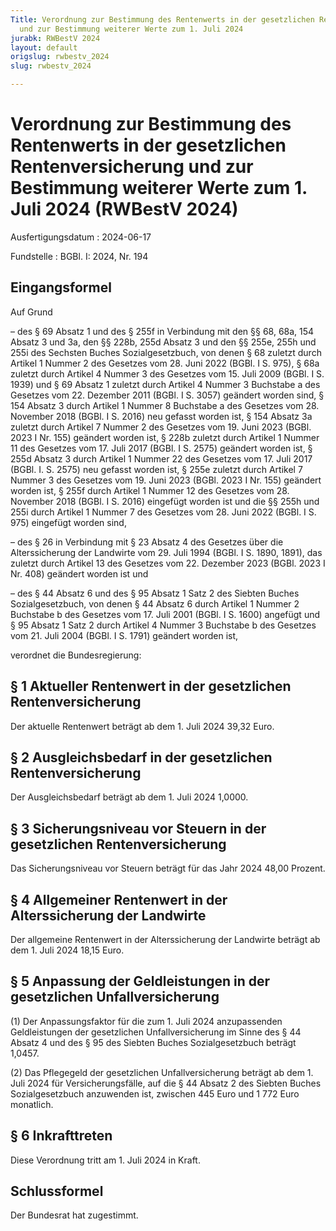 ```yaml
---
Title: Verordnung zur Bestimmung des Rentenwerts in der gesetzlichen Rentenversicherung
  und zur Bestimmung weiterer Werte zum 1. Juli 2024
jurabk: RWBestV 2024
layout: default
origslug: rwbestv_2024
slug: rwbestv_2024

---
```


# Verordnung zur Bestimmung des Rentenwerts in der gesetzlichen Rentenversicherung und zur Bestimmung weiterer Werte zum 1. Juli 2024 (RWBestV 2024)

Ausfertigungsdatum
:   2024-06-17

Fundstelle
:   BGBl. I: 2024, Nr. 194


## Eingangsformel

Auf Grund

–   des § 69 Absatz 1 und des § 255f in Verbindung mit den §§ 68, 68a, 154 Absatz 3 und 3a, den §§ 228b, 255d Absatz 3 und den §§ 255e, 255h und 255i des Sechsten Buches Sozialgesetzbuch, von denen § 68 zuletzt durch Artikel 1 Nummer 2 des Gesetzes vom 28. Juni 2022 (BGBl. I S. 975), § 68a zuletzt durch Artikel 4 Nummer 3 des Gesetzes vom 15. Juli 2009 (BGBl. I S. 1939) und § 69 Absatz 1 zuletzt durch Artikel 4 Nummer 3 Buchstabe a des Gesetzes vom 22. Dezember 2011 (BGBl. I S. 3057) geändert worden sind, § 154 Absatz 3 durch Artikel 1 Nummer 8 Buchstabe a des Gesetzes vom 28. November 2018 (BGBl. I S. 2016) neu gefasst worden ist, § 154 Absatz 3a zuletzt durch Artikel 7 Nummer 2 des Gesetzes vom 19. Juni 2023 (BGBl. 2023 I Nr. 155) geändert worden ist, § 228b zuletzt durch Artikel 1 Nummer 11 des Gesetzes vom 17. Juli 2017 (BGBl. I S. 2575) geändert worden ist, § 255d Absatz 3 durch Artikel 1 Nummer 22 des Gesetzes vom 17. Juli 2017 (BGBl. I. S. 2575) neu gefasst worden ist, § 255e zuletzt durch Artikel 7 Nummer 3 des Gesetzes vom 19. Juni 2023 (BGBl. 2023 I Nr. 155) geändert worden ist, § 255f durch Artikel 1 Nummer 12 des Gesetzes vom 28. November 2018 (BGBl. I S. 2016) eingefügt worden ist und die §§ 255h und 255i durch Artikel 1 Nummer 7 des Gesetzes vom 28. Juni 2022 (BGBl. I S. 975) eingefügt worden sind,


–   des § 26 in Verbindung mit § 23 Absatz 4 des Gesetzes über die Alterssicherung der Landwirte vom 29. Juli 1994 (BGBl. I S. 1890, 1891), das zuletzt durch Artikel 13 des Gesetzes vom 22. Dezember 2023 (BGBl. 2023 I Nr. 408) geändert worden ist und


–   des § 44 Absatz 6 und des § 95 Absatz 1 Satz 2 des Siebten Buches Sozialgesetzbuch, von denen § 44 Absatz 6 durch Artikel 1 Nummer 2 Buchstabe b des Gesetzes vom 17. Juli 2001 (BGBl. I S. 1600) angefügt und § 95 Absatz 1 Satz 2 durch Artikel 4 Nummer 3 Buchstabe b des Gesetzes vom 21. Juli 2004 (BGBl. I S. 1791) geändert worden ist,



verordnet die Bundesregierung:


## § 1 Aktueller Rentenwert in der gesetzlichen Rentenversicherung

Der aktuelle Rentenwert beträgt ab dem 1. Juli 2024 39,32 Euro.


## § 2 Ausgleichsbedarf in der gesetzlichen Rentenversicherung

Der Ausgleichsbedarf beträgt ab dem 1. Juli 2024 1,0000.


## § 3 Sicherungsniveau vor Steuern in der gesetzlichen Rentenversicherung

Das Sicherungsniveau vor Steuern beträgt für das Jahr 2024 48,00 Prozent.


## § 4 Allgemeiner Rentenwert in der Alterssicherung der Landwirte

Der allgemeine Rentenwert in der Alterssicherung der Landwirte beträgt ab dem 1. Juli 2024 18,15 Euro.


## § 5 Anpassung der Geldleistungen in der gesetzlichen Unfallversicherung

(1) Der Anpassungsfaktor für die zum 1. Juli 2024 anzupassenden Geldleistungen der gesetzlichen Unfallversicherung im Sinne des § 44 Absatz 4 und des § 95 des Siebten Buches Sozialgesetzbuch beträgt 1,0457.

(2) Das Pflegegeld der gesetzlichen Unfallversicherung beträgt ab dem 1. Juli 2024 für Versicherungsfälle, auf die § 44 Absatz 2 des Siebten Buches Sozialgesetzbuch anzuwenden ist, zwischen 445 Euro und 1 772 Euro monatlich.


## § 6 Inkrafttreten

Diese Verordnung tritt am 1. Juli 2024 in Kraft.


## Schlussformel

Der Bundesrat hat zugestimmt.

